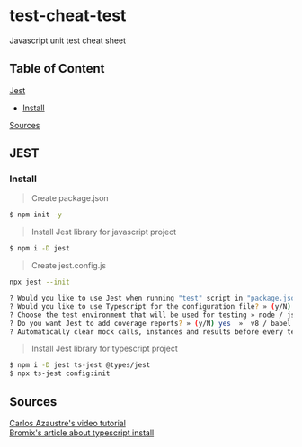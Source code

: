 # test-cheat-test
Javascript unit test cheat sheet
## Table of Content
[Jest](#jest)
  * [Install](#install)   

[Sources](#sources)
## JEST
### Install
>Create package.json
```bash
$ npm init -y
```
>Install Jest library for javascript project
```bash
$ npm i -D jest
```
>Create jest.config.js
```bash
npx jest --init
```
```bash
? Would you like to use Jest when running "test" script in "package.json"? » (y/N) yes   
? Would you like to use Typescript for the configuration file? » (y/N)  yes
? Choose the test environment that will be used for testing » node / jsdom (browser-like)
? Do you want Jest to add coverage reports? » (y/N) yes  »  v8 / babel
? Automatically clear mock calls, instances and results before every test? » (y/N) yes
```
>Install Jest library for typescript project
```bash
$ npm i -D jest ts-jest @types/jest
$ npx ts-jest config:init
```



## Sources

[Carlos Azaustre's video tutorial](https://www.youtube.com/watch?v=I27ZJU2_-Og)   
[Bromix's article about typescript install](https://itnext.io/testing-with-jest-in-typescript-cc1cd0095421)
